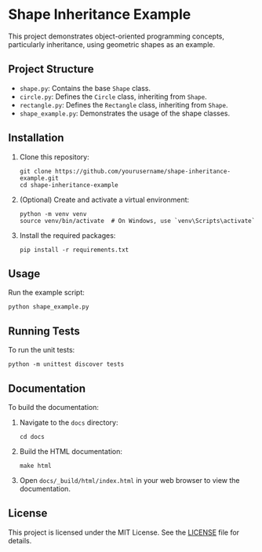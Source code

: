 # Shape Inheritance Example

This project demonstrates object-oriented programming concepts, particularly inheritance, using geometric shapes as an example.

## Project Structure

- `shape.py`: Contains the base `Shape` class.
- `circle.py`: Defines the `Circle` class, inheriting from `Shape`.
- `rectangle.py`: Defines the `Rectangle` class, inheriting from `Shape`.
- `shape_example.py`: Demonstrates the usage of the shape classes.

## Installation

1. Clone this repository:
   ```
   git clone https://github.com/yourusername/shape-inheritance-example.git
   cd shape-inheritance-example
   ```

2. (Optional) Create and activate a virtual environment:
   ```
   python -m venv venv
   source venv/bin/activate  # On Windows, use `venv\Scripts\activate`
   ```

3. Install the required packages:
   ```
   pip install -r requirements.txt
   ```

## Usage

Run the example script:

```
python shape_example.py
```

## Running Tests

To run the unit tests:

```
python -m unittest discover tests
```

## Documentation

To build the documentation:

1. Navigate to the `docs` directory:
   ```
   cd docs
   ```

2. Build the HTML documentation:
   ```
   make html
   ```

3. Open `docs/_build/html/index.html` in your web browser to view the documentation.

## License

This project is licensed under the MIT License. See the [LICENSE](LICENSE) file for details.
